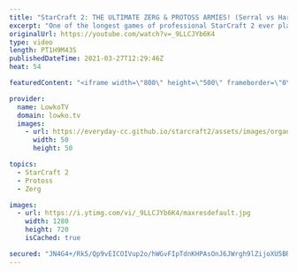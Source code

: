 ```yaml
---
title: "StarCraft 2: THE ULTIMATE ZERG & PROTOSS ARMIES! (Serral vs Harstem)"
excerpt: "One of the longest games of professional StarCraft 2 ever played. In this Protoss versus Zerg between Harstem and Serral we see both players building their ultimate armies and taking their sides of the map.  Support my work on Patreon: http://www.patreon.com/lowkotv Become a YouTube member: https://lowko.tv/join"
originalUrl: https://youtube.com/watch?v=_9LLCJYb6K4
type: video
length: PT1H9M43S
publishedDateTime: 2021-03-27T12:29:46Z
heat: 54

featuredContent: "<iframe width=\"800\" height=\"500\" frameborder=\"0\" src=\"https://www.youtube.com/embed/_9LLCJYb6K4\" allow=\"accelerometer; autoplay; encrypted-media; gyroscope; picture-in-picture\" allowfullscreen></iframe>"

provider:
  name: LowkoTV
  domain: lowko.tv
  images:
    - url: https://everyday-cc.github.io/starcraft2/assets/images/organizations/lowko.tv-50x50.jpg
      width: 50
      height: 50

topics:
  - StarCraft 2
  - Protoss
  - Zerg

images:
  - url: https://i.ytimg.com/vi/_9LLCJYb6K4/maxresdefault.jpg
    width: 1280
    height: 720
    isCached: true

secured: "JN4G4+/Rk5/Qp9vEICOIVup2o/hWGvFIpTdnKHPAsOnJ6JWrgh9lZijoXU5BRVonsuhYl8VUqUUJOUBpc7JLNLWTcOzFR4tg+rU8rjuYNXawcEfaBDDUfwp9hVB5jNOxRu8pTQ7Wj2p0pNrDPqHLs+QojYmXqUp9bujwmnz6yZQJeflzbtadG2/iSqDDhn+L3LD2tXp5/ACyWgQ83ZPuRm7a2b4pqckJGfcdKEFPwUq6nuhtm1DoHZGVQC7CC3HJT6rmXbQadQCO4FotHouyKKEavYru7FnBQmwWKc2LHORURDuTN/GRhiZydfpW22rnLorjQh8WFcZPepn3Wi48f3fZUvlUM2Q9dgE+NjMBwfF/9SOZ5cgk2LzSRXVUbADd9pidRWEVqp7i2/L5UQH0xNJ4SMf6dZOsqRiWROKavBCtwkYwBEB58GOTCFZnFyvu;OZKOa7nso/cdVrvl9Rsdaw=="
---
```


